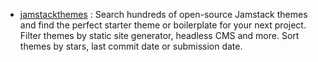

- [jamstackthemes](https://jamstackthemes.dev/theme/) : Search hundreds of open-source Jamstack themes and find the perfect starter theme or boilerplate for your next project. Filter themes by static site generator, headless CMS and more. Sort themes by stars, last commit date or submission date.